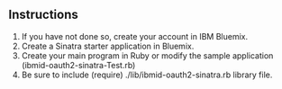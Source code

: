 Instructions
-----------

1. If you have not done so, create your account in IBM Bluemix.
2. Create a Sinatra starter application in Bluemix.
3. Create your main program in Ruby or modify the sample application (ibmid-oauth2-sinatra-Test.rb)
4. Be sure to include (require) ./lib/ibmid-oauth2-sinatra.rb library file.
